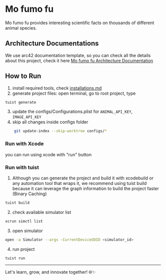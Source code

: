 # Mo fumo fu
Mo fumo fu provides interesting scientific facts on thousands of different animal species.

## Architecture Documentations
We use arc42 documentation template, so you can check all the details about this project, check it here [Mo fumo fu Architecture Documentation](/docs/architecture.md)


## How to Run
1. install required tools, check [installations.md](/docs/installations.md)
2. generate project files: open terminal, go to root project, type
```sh
tuist generate
```
3. update the configs/Configurations.plist for `ANIMAL_API_KEY`, `IMAGE_API_KEY`
4. skip all changes inside configs folder
```sh
    git update-index --skip-worktree configs/*
```

### Run with Xcode
you can run using xcode with "run" button

### Run with tuist
1. Although you can generate the project and build it with xcodebuild or any automation tool that wraps it, we recommend using tuist build because it can leverage the graph information to build the project faster (Binary Caching)
```sh
tuist build
```
2. check available simulator list
```sh
xcrun simctl list
```
3. open simulator
```sh
open -a Simulator --args -CurrentDeviceUDID <simulator_id>
```
4. run project
```sh
tuist run 
```

---
Let's learn, grow, and innovate together! 🌐✨
